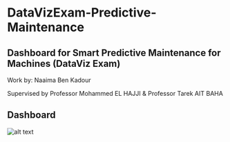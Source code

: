 # DataVizExam-Predictive-Maintenance
## Dashboard for Smart Predictive Maintenance for Machines (DataViz Exam)

Work by: Naaima Ben Kadour 

Supervised by Professor Mohammed EL HAJJI & Professor Tarek AIT BAHA

## Dashboard

![alt text]([https://https://github.com/Naaimaben/DataVizExam-Predictive-Maintenance/blob/main/Dashboard/DataVizExam-P](https://github.com/Naaimaben/DataVizExam-Predictive-Maintenance/blob/main/Dashboard/DataVizExam-Predictive-Maintenance.PNG))
